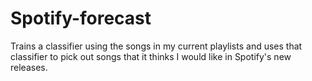 # Spotify-forecast
Trains a classifier using the songs in my current playlists and uses that classifier to pick out songs that it thinks I would like in Spotify's new releases.
